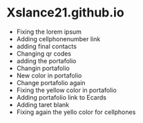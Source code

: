 # Xslance21.github.io

- Fixing the lorem ipsum
- Adding cellphonenumber link
- adding final contacts 
- Changing qr codes
- adding the portafolio
- Changin portafolio
- New color in portafolio
- Change portafolio again
- Fixing the yellow color in portafolio
- Adding portafolio link to Ecards
- Adding taret blank
- Fixing again the yello color for cellphones